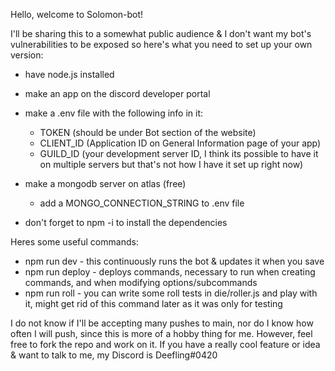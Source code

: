Hello, welcome to Solomon-bot!

I'll be sharing this to a somewhat public audience & I don't want my bot's vulnerabilities to be exposed so here's what you need to set up your own version:
- have node.js installed
- make an app on the discord developer portal
- make a .env file with the following info in it:
    - TOKEN (should be under Bot section of the website)
    - CLIENT_ID (Application ID on General Information page of your app)
    - GUILD_ID (your development server ID, I think its possible to have it on multiple servers but that's not how I have it set up right now)

- make a mongodb server on atlas (free)
    - add a MONGO_CONNECTION_STRING to .env file

- don't forget to npm -i to install the dependencies

Heres some useful commands:
- npm run dev - this continuously runs the bot & updates it when you save
- npm run deploy - deploys commands, necessary to run when creating commands, and when modifying options/subcommands
- npm run roll - you can write some roll tests in die/roller.js and play with it, might get rid of this command later as it was only for testing

I do not know if I'll be accepting many pushes to main, nor do I know how often I will push, since this is more of a hobby thing for me. However, feel free to fork the repo and work on it. If you have a really cool feature or idea & want to talk to me, my Discord is Deefling#0420
